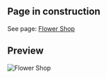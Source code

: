 ## Page in construction
See page: [Flower Shop](https://tokyohmachine.github.io/flower-shop/)

## Preview
![Flower Shop](https://github.com/tokyohmachine/flower-shop/blob/main/Images/Screenshot%20%20Flowers%20%26%20Bugs.png)
